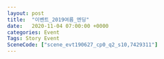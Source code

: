 ```yaml
---
layout: post
title:  "이벤트_2019여름_엔딩"
date:   2020-11-04 07:00:00 +0000
categories: Event
Tags: Story Event
SceneCode: ["scene_evt190627_cp0_q2_s10,7429311"]
---
```


